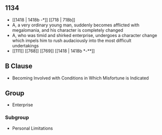 ## 1134
- [[1418 | 1418b -*]] [[718 | 718b]] 
- A, a very ordinary young man, suddenly becomes afflicted with megalomania, and his character is completely changed
- A, who was timid and shirked enterprise, undergoes a character change which impels him to rush audaciously into the most difficult undertakings
- [[111]] [[768]] [[769]] [[1418 | 1418b *-**]] 

## B Clause
- Becoming Involved with Conditions in Which Misfortune is Indicated

## Group
- Enterprise

### Subgroup
- Personal Limitations

